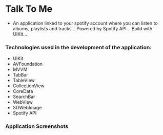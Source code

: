 # Talk To Me

- An application linked to your spotify account where you can listen to albums, playlists and tracks...
Powered by Spotify API...
Build with UIKit...

### Technologies used in the development of the application:
- UIKit
- AVFoundation
- MVVM
- TabBar
- TableView
- CollectionView
- CoreData
- SearchBar
- WebView
- SDWebImage
- Spotify API

### Application Screenshots


